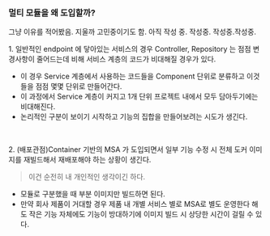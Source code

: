 ### 멀티 모듈을 왜 도입할까?

그냥 이유를 적어봤음. 지울까 고민중이기도 함. 아직 작성 중. 작성중. 작성중.작성중.<br>



1\. 일반적인 endpoint 에 닿아있는 서비스의 경우 Controller, Repository 는 점점 변경사항이 줄어드는데 비해 서비스 계층의 코드가 비대해질 경우가 있다.

- 이 경우 Service 계층에서 사용하는 코드들을 Component 단위로 분류하고 이것들을 점점 몇몇 단위로 만들어간다.
- 이 과정에서 Service 계층이 커지고 1개 단위 프로젝트 내에서 모두 담아두기에는 비대해진다.
- 논리적인 구분이 보이기 시작하고 기능의 집합을 만들어보려는 시도가 생긴다.

<br>



2\. (배포관점)Container 기반의 MSA 가 도입되면서 일부 기능 수정 시 전체 도커 이미지를 재빌드해서 재배포해야 하는 상황이 생긴다.

> 이건 순전히 내 개인적인 생각이긴 하다.

- 모듈로 구분했을 때 부분 이미지만 빌드하면 된다.
- 만약 회사 제품이 거대할 경우 제품 내 개별 서비스 별로 MSA로 별도 운영한다 해도 작은 기능 자체에도 기능이 방대하기에 이미지 빌드 시 상당한 시간이 걸릴 수 있다.